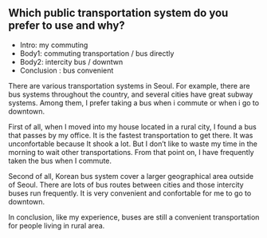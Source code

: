 ## Which public transportation system do you prefer to use and why?

- Intro: my commuting
- Body1: commuting transportation / bus directly
- Body2: intercity bus / downtwn
- Conclusion : bus convenient

There are various transportation systems in Seoul. For example, there are bus systems throughout the country, and several cities have great subway systems. Among them, I prefer taking a bus when i commute or when i go to downtown.

First of all, when I moved into my house located in a rural city, I found a bus that passes by my office. It is the fastest transportation to get there. It was unconfortable because It shook a lot. But I don’t like to waste my time in the morning to wait other transportations. From that point on, I have frequently taken the bus when I commute.

Second of all, Korean bus system cover a larger geographical area outside of Seoul. There are lots of bus routes between cities and those intercity buses run frequently. It is very convenient and confortable for me to go to downtown.

In conclusion, like my experience, buses are still a convenient transportation for people living in rural area. 
